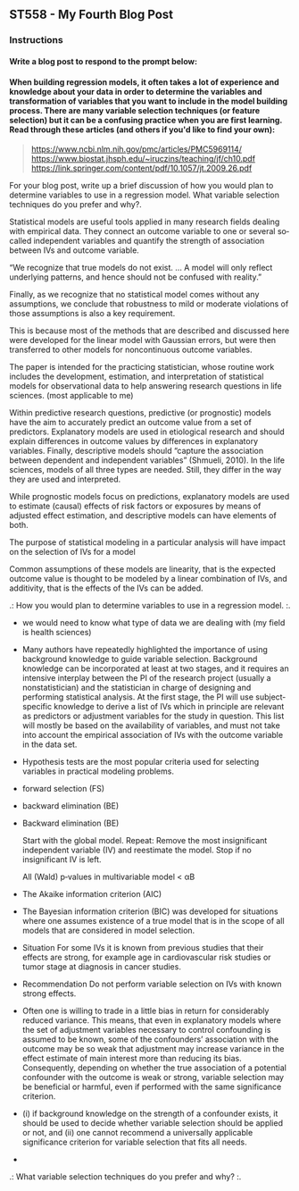 ## ST558 - My Fourth Blog Post  

<!--
Overview

This assignment is to create a blog post using your github blog.  See below for the blog post prompt. Assesses LO 1.3 and others.
Completion time

The estimated time to complete this assignment is 20-40 minutes.
-->

### Instructions  
#### Write a blog post to respond to the prompt below:

#### When building regression models, it often takes a lot of experience and knowledge about your data in order to determine the variables and transformation of variables that you want to include in the model building process.  There are many variable selection techniques (or feature selection) but it can be a confusing practice when you are first learning.  Read through these articles (and others if you'd like to find your own):  

> https://www.ncbi.nlm.nih.gov/pmc/articles/PMC5969114/  
> https://www.biostat.jhsph.edu/~iruczins/teaching/jf/ch10.pdf  
> https://link.springer.com/content/pdf/10.1057/jt.2009.26.pdf   

For your blog post, write up a brief discussion of how you would plan to determine variables to use in a regression model.  What variable selection techniques do you prefer and why?.  

Statistical models are useful tools applied in many research fields dealing with empirical data. They connect an outcome variable to one or several so‐called independent variables and quantify the strength of association between IVs and outcome variable.

“We recognize that true models do not exist. … A model will only reflect underlying patterns, and hence should not be confused with reality.”

Finally, as we recognize that no statistical model comes without any assumptions, we conclude that robustness to mild or moderate violations of those assumptions is also a key requirement.

This is because most of the methods that are described and discussed here were developed for the linear model with Gaussian errors, but were then transferred to other models for noncontinuous outcome variables.

The paper is intended for the practicing statistician, whose routine work includes the development, estimation, and interpretation of statistical models for observational data to help answering research questions in life sciences. (most applicable to me)

Within predictive research questions, predictive (or prognostic) models have the aim to accurately predict an outcome value from a set of predictors. Explanatory models are used in etiological research and should explain differences in outcome values by differences in explanatory variables. Finally, descriptive models should “capture the association between dependent and independent variables” (Shmueli, 2010). In the life sciences, models of all three types are needed. Still, they differ in the way they are used and interpreted.

While prognostic models focus on predictions, explanatory models are used to estimate (causal) effects of risk factors or exposures by means of adjusted effect estimation, and descriptive models can have elements of both.

The purpose of statistical modeling in a particular analysis will have impact on the selection of IVs for a model

Common assumptions of these models are linearity, that is the expected outcome value is thought to be modeled by a linear combination of IVs, and additivity, that is the effects of the IVs can be added. 



.: How you would plan to determine variables to use in a regression model. :.

- we would need to know what type of data we are dealing with (my field is health sciences)

- Many authors have repeatedly highlighted the importance of using background knowledge to guide variable selection. Background knowledge can be incorporated at least at two stages, and it requires an intensive interplay between the PI of the research project (usually a nonstatistician) and the statistician in charge of designing and performing statistical analysis. At the first stage, the PI will use subject‐specific knowledge to derive a list of IVs which in principle are relevant as predictors or adjustment variables for the study in question. This list will mostly be based on the availability of variables, and must not take into account the empirical association of IVs with the outcome variable in the data set.

- Hypothesis tests are the most popular criteria used for selecting variables in practical modeling problems. 
- forward selection (FS) 
- backward elimination (BE)
- Backward elimination (BE)	

    Start with the global model.
    Repeat: Remove the most insignificant independent variable (IV) and reestimate the model.
    Stop if no insignificant IV is left.

	All (Wald) p‐values in multivariable model < αB
 
- The Akaike information criterion (AIC) 
- The Bayesian information criterion (BIC) was developed for situations where one assumes existence of a true model that is in the scope of all models that are considered in model selection.

- Situation	
For some IVs it is known from previous studies that their effects are strong, for example age in cardiovascular risk studies or tumor stage at diagnosis in cancer studies.	
- Recommendation
Do not perform variable selection on IVs with known strong effects.

- Often one is willing to trade in a little bias in return for considerably reduced variance. This means, that even in explanatory models where the set of adjustment variables necessary to control confounding is assumed to be known, some of the confounders’ association with the outcome may be so weak that adjustment may increase variance in the effect estimate of main interest more than reducing its bias. Consequently, depending on whether the true association of a potential confounder with the outcome is weak or strong, variable selection may be beneficial or harmful, even if performed with the same significance criterion. 

- (i) if background knowledge on the strength of a confounder exists, it should be used to decide whether variable selection should be applied or not, and (ii) one cannot recommend a universally applicable significance criterion for variable selection that fits all needs.

- 

.: What variable selection techniques do you prefer and why? :.

<!--

-->

<!--
Your blog post can be written in a conversational tone or more formally (however you want to represent yourself).  There is no word count or anything like that, just make sure you answer the prompts above to receive full credit.

Submit the URL for your (rendered) github blog in the text box. 
-->
